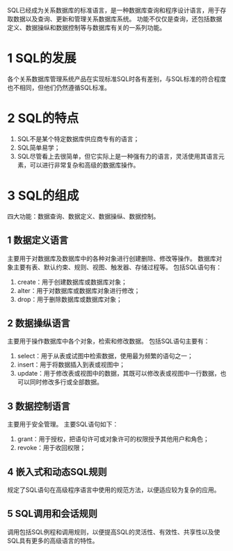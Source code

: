 SQL已经成为关系数据库的标准语言，是一种数据库查询和程序设计语言，用于存取数据以及查询、更新和管理关系数据库系统。
功能不仅仅是查询，还包括数据定义、数据操纵和数据控制等与数据库有关的一系列功能。

# 1 SQL的发展
各个关系数据库管理系统产品在实现标准SQL时各有差别，与SQL标准的符合程度也不相同，但他们仍然遵循SQL标准。

# 2 SQL的特点
1. SQL不是某个特定数据库供应商专有的语言；
2. SQL简单易学；
3. SQL尽管看上去很简单，但它实际上是一种强有力的语言，灵活使用其语言元素，可以进行非常复杂和高级的数据库操作。

# 3 SQL的组成
四大功能：数据查询、数据定义、数据操纵、数据控制。

## 1 数据定义语言
主要用于对数据库及数据库中的各种对象进行创建删除、修改等操作。
数据库对象主要有表、默认约束、规则、视图、触发器、存储过程等。
包括SQL语句有：
1. create：用于创建数据库或数据库对象；
2. alter：用于对数据库或数据库对象进行修改；
3. drop：用于删除数据库或数据库对象；

## 2 数据操纵语言
主要用于操作数据库中各个对象，检索和修改数据。
包括SQL语句主要有：
1. select：用于从表或试图中检索数据，使用最为频繁的语句之一；
2. insert：用于将数据插入到表或视图中；
3. update：用于修改表或视图中的数据，其既可以修改表或视图中一行数据，也可以同时修改多行或全部数据。

## 3 数据控制语言
主要用于安全管理。
主要SQL语句如下：
1. grant：用于授权，把语句许可或对象许可的权限授予其他用户和角色；
2. revoke：用于收回权限；

## 4 嵌入式和动态SQL规则
规定了SQL语句在高级程序语言中使用的规范方法，以便适应较为复杂的应用。

## 5 SQL调用和会话规则
调用包括SQL例程和调用规则，以便提高SQL的灵活性、有效性、共享性以及使SQL具有更多的高级语言的特性。